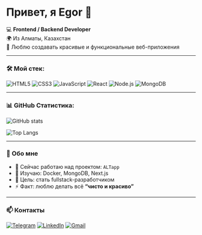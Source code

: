 # Привет, я Egor 👋  

💻 **Frontend / Backend Developer**  
🌍 Из Алматы, Казахстан  
🚀 Люблю создавать красивые и функциональные веб-приложения  

---

### 🛠️ Мой стек:
![HTML5](https://img.shields.io/badge/HTML5-E34F26?logo=html5&logoColor=white)
![CSS3](https://img.shields.io/badge/CSS3-1572B6?logo=css3&logoColor=white)
![JavaScript](https://img.shields.io/badge/JavaScript-F7DF1E?logo=javascript&logoColor=black)
![React](https://img.shields.io/badge/React-20232A?logo=react&logoColor=61DAFB)
![Node.js](https://img.shields.io/badge/Node.js-339933?logo=node.js&logoColor=white)
![MongoDB](https://img.shields.io/badge/MongoDB-4EA94B?logo=mongodb&logoColor=white)

---

### 📊 GitHub Статистика:
![GitHub stats](https://github-readme-stats.vercel.app/api?username=eg1oria&show_icons=true&theme=radical)

![Top Langs](https://github-readme-stats.vercel.app/api/top-langs/?username=eg1oria&layout=compact&theme=radical)

---

### 💬 Обо мне
- 🔭 Сейчас работаю над проектом: `ALTapp`  
- 🌱 Изучаю: Docker, MongoDB, Next.js  
- 🎯 Цель: стать fullstack-разработчиком  
- ⚡ Факт: люблю делать всё **“чисто и красиво”**

---

### 📫 Контакты
[![Telegram](https://img.shields.io/badge/Telegram-2CA5E0?logo=telegram&logoColor=white)](https://t.me/eg1oria)
[![LinkedIn](https://img.shields.io/badge/LinkedIn-0A66C2?logo=linkedin&logoColor=white)]([https://linkedin.com/in/твой_профиль](https://www.linkedin.com/in/zews-ff-62266038b/))
[![Gmail](https://img.shields.io/badge/Email-D14836?logo=gmail&logoColor=white)](leontevegor57@gmail.com)
